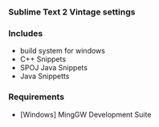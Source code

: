  ### Sublime Text 2 Vintage settings

 ### Includes
 - build system for windows
 - C++ Snippets 
 - SPOJ Java Snippets
 - Java Snippetts

 ### Requirements
  
  - [Windows] MingGW Development Suite


